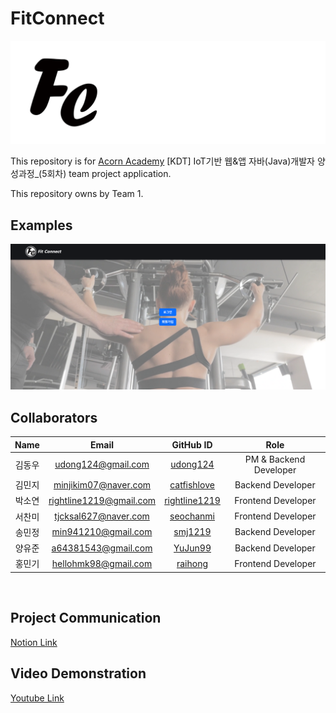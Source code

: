 # FitConnect

![thumbnail](docs/thumbnail.png)

This repository is for [Acorn Academy](https://www.acornacademy.co.kr/) [KDT] IoT기반 웹&앱 자바(Java)개발자 양성과정_(5회차) team project application.

This repository owns by Team 1.

## Examples

![main page](docs/main-page.png)

## Collaborators

|Name|        Email         |                    GitHub ID                    |        Role        |
|:---:|:--------------------:|:-----------------------------------------------:|:------------------:|
|김동우|udong124@gmail.com| [udong124](https://github.com/udong124) | PM & Backend Developer |
|김민지|minjikim07@naver.com| [catfishlove](https://github.com/catfishlove) | Backend Developer |
|박소연| rightline1219@gmail.com | [rightline1219](https://github.com/rightline1219) | Frontend Developer |
|서찬미| tjcksal627@naver.com | [seochanmi](https://github.com/seochanmi) | Frontend Developer |
|송민정| min941210@gmail.com | [smj1219](https://github.com/smj1219) | Backend Developer |
|양유준| a64381543@gmail.com | [YuJun99](https://github.com/YuJun99) | Backend Developer |
|홍민기| hellohmk98@gmail.com | [raihong](https://github.com/raihong) | Frontend Developer |
﻿

## Project Communication

[Notion Link](https://tinted-carp-1b8.notion.site/Acorn-Team-Project-11cb3aae915f81b1ad52d34f41932c5f)

## Video Demonstration

[Youtube Link](https://tinyurl.com/2d4xohn3)
